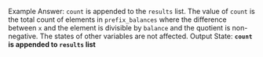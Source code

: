 Example Answer:
`count` is appended to the `results` list. The value of `count` is the total count of elements in `prefix_balances` where the difference between `x` and the element is divisible by `balance` and the quotient is non-negative. The states of other variables are not affected.
Output State: **`count` is appended to `results` list**